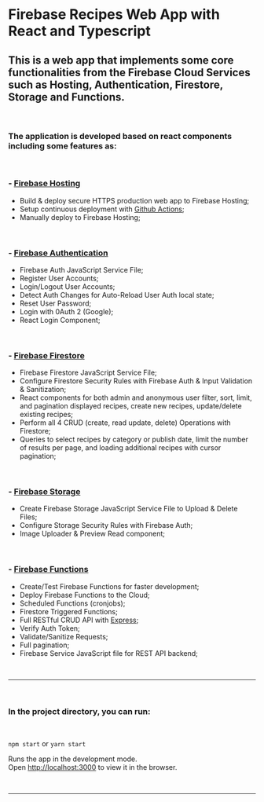 # Firebase Recipes Web App with React and Typescript

## This is a web app that implements some core functionalities from the Firebase Cloud Services such as Hosting, Authentication, Firestore, Storage and Functions.

<br />

### The application is developed based on react components including some features as:

<br />

### - [Firebase Hosting](https://firebase.google.com/docs/hosting)

- Build & deploy secure HTTPS production web app to Firebase Hosting;
- Setup continuous deployment with [Github Actions](https://docs.github.com/en/actions);
- Manually deploy to Firebase Hosting;

<br />

### - [Firebase Authentication](https://firebase.google.com/docs/auth)

- Firebase Auth JavaScript Service File;
- Register User Accounts;
- Login/Logout User Accounts;
- Detect Auth Changes for Auto-Reload User Auth local state;
- Reset User Password;
- Login with 0Auth 2 (Google);
- React Login Component;

<br />

### - [Firebase Firestore](https://firebase.google.com/docs/firestore)

- Firebase Firestore JavaScript Service File;
- Configure Firestore Security Rules with Firebase Auth & Input Validation & Sanitization;
- React components for both admin and anonymous user filter, sort, limit, and pagination displayed recipes, create new recipes, update/delete existing recipes;
- Perform all 4 CRUD (create, read update, delete) Operations with Firestore;
- Queries to select recipes by category or publish date, limit the number of results per page, and loading additional recipes with cursor pagination;

<br />

### - [Firebase Storage](https://firebase.google.com/docs/storage)

- Create Firebase Storage JavaScript Service File to Upload & Delete Files;
- Configure Storage Security Rules with Firebase Auth;
- Image Uploader & Preview Read component;

<br />

### - [Firebase Functions](https://firebase.google.com/docs/functions)

- Create/Test Firebase Functions for faster development;
- Deploy Firebase Functions to the Cloud;
- Scheduled Functions (cronjobs);
- Firestore Triggered Functions;
- Full RESTful CRUD API with [Express](http://expressjs.com/);
- Verify Auth Token;
- Validate/Sanitize Requests;
- Full pagination;
- Firebase Service JavaScript file for REST API backend;

<br />
<hr />
<br />

### In the project directory, you can run:
<br />

`npm start`  or   `yarn start`

Runs the app in the development mode.\
Open [http://localhost:3000](http://localhost:3000) to view it in the browser.

<br />
<hr />
